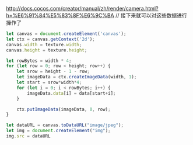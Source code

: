 http://docs.cocos.com/creator/manual/zh/render/camera.html?h=%E6%91%84%E5%83%8F%E6%9C%BA
// 接下来就可以对这些数据进行操作了
```javascript
let canvas = document.createElement('canvas');
let ctx = canvas.getContext('2d');
canvas.width = texture.width;
canvas.height = texture.height;

let rowBytes = width * 4;
for (let row = 0; row < height; row++) {
    let srow = height - 1 - row;
    let imageData = ctx.createImageData(width, 1);
    let start = srow*width*4;
    for (let i = 0; i < rowBytes; i++) {
        imageData.data[i] = data[start+i];
    }

    ctx.putImageData(imageData, 0, row);
}

let dataURL = canvas.toDataURL("image/jpeg");
let img = document.createElement("img");
img.src = dataURL
```
